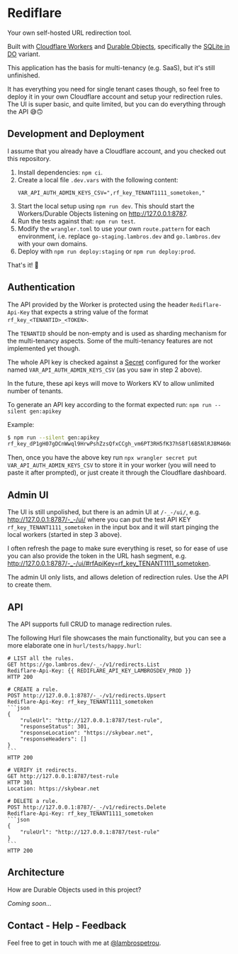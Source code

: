 # Rediflare

Your own self-hosted URL redirection tool.

Built with [Cloudflare Workers](https://developers.cloudflare.com/workers/) and [Durable Objects](https://developers.cloudflare.com/durable-objects/), specifically the [SQLite in DO](https://blog.cloudflare.com/sqlite-in-durable-objects/) variant.

This application has the basis for multi-tenancy (e.g. SaaS), but it's still unfinished.

It has everything you need for single tenant cases though, so feel free to deploy it in your own Cloudflare account and setup your redirection rules.
The UI is super basic, and quite limited, but you can do everything through the API 😅🙃

## Development and Deployment

I assume that you already have a Cloudflare account, and you checked out this repository.

1. Install dependencies: `npm ci`.
2. Create a local file `.dev.vars` with the following content:
    ```
    VAR_API_AUTH_ADMIN_KEYS_CSV=",rf_key_TENANT1111_sometoken,"
    ```
3. Start the local setup using `npm run dev`. This should start the Workers/Durable Objects listening on <http://127.0.0.1:8787>.
4. Run the tests against that: `npm run test`.
5. Modify the `wrangler.toml` to use your own `route.pattern` for each environment, i.e. replace `go-staging.lambros.dev` and `go.lambros.dev` with your own domains.
6. Deploy with `npm run deploy:staging` or `npm run deploy:prod`.

That's it! 🥳

## Authentication

The API provided by the Worker is protected using the header `Rediflare-Api-Key` that expects a string value of the format `rf_key_<TENANTID>_<TOKEN>`.

The `TENANTID` should be non-empty and is used as sharding mechanism for the multi-tenancy aspects. Some of the multi-tenancy features are not implemented yet though.

The whole API key is checked against a [Secret](https://developers.cloudflare.com/workers/configuration/secrets/) configured for the worker named `VAR_API_AUTH_ADMIN_KEYS_CSV` (as you saw in step 2 above).

In the future, these api keys will move to Workers KV to allow unlimited number of tenants.

To generate an API key according to the format expected run: `npm run --silent gen:apikey`

Example:
```sh
$ npm run --silent gen:apikey
rf_key_dP1gH07gDCnWwql9HrwPshZzsQfxCCgh_vm6PT3RH5fK37hS8fl6B5NlRJ8M460dKD4qS
```

Then, once you have the above key run `npx wrangler secret put VAR_API_AUTH_ADMIN_KEYS_CSV` to store it in your worker (you will need to paste it after prompted), or just create it through the Cloudflare dashboard.

## Admin UI

The UI is still unpolished, but there is an admin UI at `/-_-/ui/`, e.g. <http://127.0.0.1:8787/-_-/ui/> where you can put the test API KEY `rf_key_TENANT1111_sometoken` in the input box and it will start pinging the local workers (started in step 3 above).

I often refresh the page to make sure everything is reset, so for ease of use you can also provide the token in the URL hash segment, e.g. <http://127.0.0.1:8787/-_-/ui/#rfApiKey=rf_key_TENANT1111_sometoken>.

The admin UI only lists, and allows deletion of redirection rules.
Use the API to create them.

## API

The API supports full CRUD to manage redirection rules.

The following Hurl file showcases the main functionality, but you can see a more elaborate one in `hurl/tests/happy.hurl`:

    # LIST all the rules.
    GET https://go.lambros.dev/-_-/v1/redirects.List
    Rediflare-Api-Key: {{ REDIFLARE_API_KEY_LAMBROSDEV_PROD }}
    HTTP 200

    # CREATE a rule.
    POST http://127.0.0.1:8787/-_-/v1/redirects.Upsert
    Rediflare-Api-Key: rf_key_TENANT1111_sometoken
    ```json
    {
        "ruleUrl": "http://127.0.0.1:8787/test-rule",
        "responseStatus": 301,
        "responseLocation": "https://skybear.net",
        "responseHeaders": []
    }
    ```
    HTTP 200

    # VERIFY it redirects.
    GET http://127.0.0.1:8787/test-rule
    HTTP 301
    Location: https://skybear.net

    # DELETE a rule.
    POST http://127.0.0.1:8787/-_-/v1/redirects.Delete
    Rediflare-Api-Key: rf_key_TENANT1111_sometoken
    ```json
    {
        "ruleUrl": "http://127.0.0.1:8787/test-rule"
    }
    ```
    HTTP 200 

## Architecture

How are Durable Objects used in this project?

_Coming soon..._

## Contact - Help - Feedback

Feel free to get in touch with me at [@lambrospetrou](https://x.com/LambrosPetrou).
